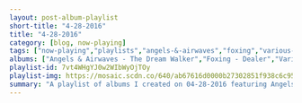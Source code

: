 ```yaml
---
layout: post-album-playlist
short-title: "4-28-2016"
title: "4-28-2016"
category: [blog, now-playing]
tags: ["now-playing","playlists","angels-&-airwaves","foxing","various-artists","various-artists","voodoo-glow-skulls","various-artists","various-artists","simon-&-garfunkel","new-found-glory","yeasayer","generationals","bear-hands","the-dandy-warhols","various-artists","apollo-sunshine","mock-orange","mock-orange","mock-orange"]
albums: ["Angels & Airwaves - The Dream Walker","Foxing - Dealer","Various Artists - Enough Thunder","Various Artists - channel ORANGE","Voodoo Glow Skulls - Break The Spell","Various Artists - Song Reader by Beck, Live @ Splendor","Various Artists - How Does That Grab You?","Simon & Garfunkel - Bookends","New Found Glory - Resurrection: Ascension","Yeasayer - Amen & Goodbye","Generationals - ActorCaster","Bear Hands - You'll Pay For This","The Dandy Warhols - Distortland","Various Artists - Layers","Apollo Sunshine - Shall Noise Upon","Mock Orange - Intake","Mock Orange - High Octane Punk Mode","Mock Orange - Nine Times"]
playlist-id: 7vt4WHgYJ0w2WIbWyOjTOy
playlist-img: https://mosaic.scdn.co/640/ab67616d0000b27302851f938c6c95f2f6acf51bab67616d0000b2731d31519fb48064688554a013ab67616d0000b2737aede4855f6d0d738012e2e5ab67616d0000b273917fa08eb4f04c8996afd92f
summary: "A playlist of albums I created on 04-28-2016 featuring Angels & Airwaves, Foxing, Various Artists, Various Artists, Voodoo Glow Skulls, Various Artists, Various Artists, Simon & Garfunkel, New Found Glory, Yeasayer, Generationals, Bear Hands, The Dandy Warhols, Various Artists, Apollo Sunshine, Mock Orange, Mock Orange, and Mock Orange"
---
```


